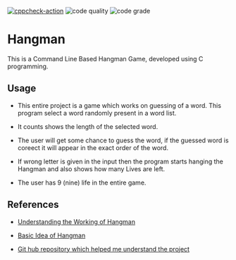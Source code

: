 [![cppcheck-action](https://github.com/vatsaakash/ltts-stepin-project-258325/actions/workflows/cppcheck.yml/badge.svg)](https://github.com/vatsaakash/ltts-stepin-project-258325/actions/workflows/cppcheck.yml)
![code quality](https://www.code-inspector.com/project/22334/score/svg)
![code grade](https://www.code-inspector.com/project/22334/status/svg)



# Hangman

This is a Command Line Based Hangman Game, developed using C programming.

## Usage 

* This entire project is a game which works on guessing of a word. This program select a word randomly present in a word list.

* It counts shows the length of the selected word.

* The user will get some chance to guess the word, if the guessed word is coreect it will appear in the exact order of the word.

* If wrong letter is given in the input then the program starts hanging the Hangman and also shows how many Lives are left.

* The user has 9 (nine) life in the entire game.

## References 

- [Understanding the Working of Hangman](https://stackoverflow.com/questions/22877160/programming-hangman-in-c#:~:text=Store%20the%20word%20(single%20word,to%20figure%20out%20the%20word))

- [Basic Idea of Hangman](https://www.usna.edu/Users/cs/roche/courses/f20ic210/notes/06/files.php?f=hangman.c)
- [Git hub repository which helped me understand the project](https://github.com/VITAL-Club/hangman-game)
